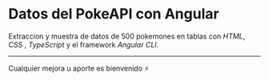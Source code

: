 # Datos del PokeAPI con Angular

Extraccion y muestra de datos de 500 pokemones en tablas con *HTML*, *CSS* , *TypeScript* y el framework *Angular CLI*. 

------------

Cualquier mejora u aporte es bienvenido ⚡
